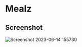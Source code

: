 # Mealz
## Screenshot
![Screenshot 2023-06-14 155730](https://media.licdn.com/dms/image/D4D2DAQEvlHVboQTYPg/profile-treasury-image-shrink_1920_1920/0/1694623710408?e=1704412800&v=beta&t=Oaw6uPdAsVl9mm6IKTuGC6X5-z974NbEv0D1lJbJXdc)
